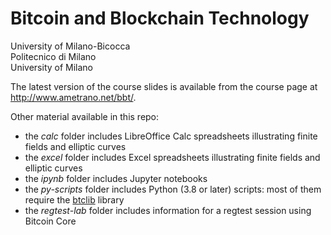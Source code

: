 # Bitcoin and Blockchain Technology

University of Milano-Bicocca  
Politecnico di Milano  
University of Milano

The latest version of the course slides is available from the course page at <http://www.ametrano.net/bbt/>.

Other material available in this repo:

- the _calc_ folder includes LibreOffice Calc spreadsheets illustrating finite fields and elliptic curves
- the _excel_ folder includes Excel spreadsheets illustrating finite fields and elliptic curves
- the _ipynb_ folder includes Jupyter notebooks
- the _py-scripts_ folder includes Python (3.8 or later) scripts: most of them require the [btclib](https://github.com/dginst/btclib) library
- the _regtest-lab_ folder includes information for a regtest session using Bitcoin Core
